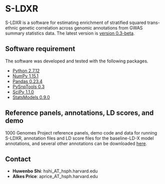 # S-LDXR

S-LDXR is a software for estimating enrichment of stratified squared
trans-ethnic genetic correlation across genomic annotations from GWAS summary
statistics data. The latest version is
[version 0.3-beta](https://github.com/huwenboshi/s-ldxr/archive/v0.3-beta.zip).

## Software requirement

The software was developed and tested with the following packages.

* [Python 2.7.12](https://www.python.org/download/releases/2.7/)
* [NumPy 1.15.1](http://www.numpy.org/) 
* [Pandas 0.23.4](http://pandas.pydata.org/)
* [PySnpTools 0.3](https://github.com/MicrosoftGenomics/PySnpTools)
* [SciPy 1.1.0](https://www.scipy.org/)
* [StatsModels 0.9.0](https://www.statsmodels.org/0.9.0/index.html)

## Reference panels, annotations, LD scores, and demo

1000 Genomes Project reference panels, demo code and data for running S-LDXR,
annotation files and LD score files for the baseline-LD-X model annotations,
and several other annotations can be downloaded
[here](https://data.broadinstitute.org/alkesgroup/S-LDXR/).

## Contact

* **Huwenbo Shi**: hshi_AT_hsph.harvard.edu
* **Alkes Price**: aprice_AT_hsph.harvard.edu
